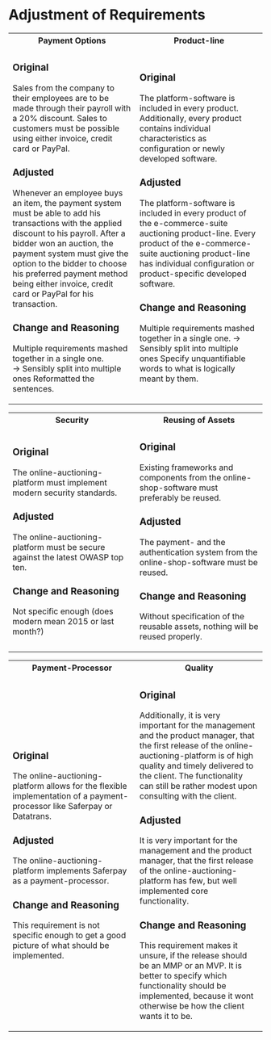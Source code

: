 # Adjustment of Requirements

<table><tr><th width="50%">Payment Options</th><th width="50%">Product-line</th></tr><tr><td width="50%">

### Original
Sales from the company to their employees are to be made through their payroll with a 20% discount. Sales to customers must be possible using either invoice, credit card or PayPal.
### Adjusted
Whenever an employee buys an item, the payment system must be able to add his transactions with the applied discount to his payroll.
After a bidder won an auction, the payment system must give the option to the bidder to choose his preferred payment method being either invoice, credit card or PayPal for his transaction.
### Change and Reasoning
Multiple requirements mashed together in a single one.  
-> Sensibly split into multiple ones
Reformatted the sentences.

</td><td width="50%">

### Original
The platform-software is included in every product. Additionally, every product contains individual characteristics as configuration or newly developed software.
### Adjusted
The platform-software is included in every product of the e-commerce-suite auctioning product-line.
Every product of the e-commerce-suite auctioning product-line has individual configuration or product-specific developed software.
### Change and Reasoning
Multiple requirements mashed together in a single one.
-> Sensibly split into multiple ones
Specify unquantifiable words to what is logically meant by them.

</td></tr></table><table><tr><th width="50%">Security</th><th width="50%">Reusing of Assets</th></tr><tr><td width="50%">

### Original
The online-auctioning-platform must implement modern security standards.
### Adjusted
The online-auctioning-platform must be secure against the latest OWASP top ten.
### Change and Reasoning
Not specific enough (does modern mean 2015 or last month?)

</td><td width="50%">

### Original
Existing frameworks and components from the online-shop-software must preferably be reused.
### Adjusted
The payment- and the authentication system from the online-shop-software must be reused.
### Change and Reasoning
Without specification of the reusable assets, nothing will be reused properly.

</td></tr></table><table><tr><th width="50%">Payment-Processor</th><th width="50%">Quality</th></tr><tr><td width="50%">

### Original
The online-auctioning-platform allows for the flexible implementation of a payment-processor like Saferpay or Datatrans.
### Adjusted
The online-auctioning-platform implements Saferpay as a payment-processor.
### Change and Reasoning
This requirement is not specific enough to get a good picture of what should be implemented.

</td><td width="50%">

### Original
Additionally, it is very important for the management and the product manager, that the first release of the online-auctioning-platform is of high quality and timely delivered to the client. The functionality can still be rather modest upon consulting with the client.
### Adjusted
It is very important for the management and the product manager, that the first release of the online-auctioning-platform has few, but well implemented core functionality.
### Change and Reasoning
This requirement makes it unsure, if the release should be an MMP or an MVP.
It is better to specify which functionality should be implemented, because it wont otherwise be how the client wants it to be.

</td></tr></table>